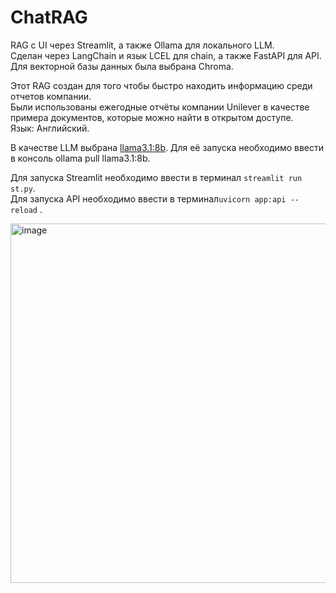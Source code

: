 # ChatRAG
RAG с UI через Streamlit, а также Ollama для локального LLM.  
Сделан через LangChain и язык LCEL для chain, а также FastAPI для API.  
Для векторной базы данных была выбрана Chroma.  

Этот RAG создан для того чтобы быстро находить информацию среди отчетов компании.  
Были использованы ежегодные отчёты компании Unilever в качестве примера документов, которые можно найти в открытом доступе.   
Язык: Английский.    

В качестве LLM выбрана [llama3.1:8b](https://ollama.com/library/llama3.1). 
Для её запуска необходимо ввести в консоль ollama pull llama3.1:8b.  

Для запуска Streamlit необходимо ввести в терминал ```streamlit run st.py```.      
Для запуска API необходимо ввести в терминал```uvicorn app:api --reload``` .   



<img width="778" height="575" alt="image" src="https://github.com/user-attachments/assets/0ad4cbd2-4e88-41dc-8c11-0efd738b8107" />
